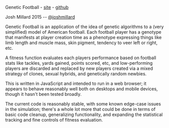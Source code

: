 Genetic Football - <a href="http://joshmillard.com/football/">site</a> - <a href="https://github.com/joshmillard/geneticfootball">github</a>

Josh Millard 2015 -- <a href="https://twitter.com/joshmillard">@joshmillard</a>


Genetic Football is an application of the idea of genetic algorithms to a (very simplified) model of American football.  Each football player has a genotype that manifests at player creation time as a phenotype expressing things like limb length and muscle mass, skin pigment, tendency to veer left or right, etc.  

A fitness function evaluates each players performance based on football stats like tackles, yards gained, points scored, etc, and low-performing players are discarded and replaced by new players created via a mixed strategy of clones, sexual hybrids, and genetically random newbies.

This is written in JavaScript and intended to run in a web browser; it appears to behave reasonably well both on desktops and mobile devices, though it hasn't been tested broadly.

The current code is reasonably stable, with some known edge-case issues in the simulation; there's a whole lot more that could be done in terms of basic code cleanup, generalizing functionality, and expanding the statistical tracking and fine controls of fitness evaluation.